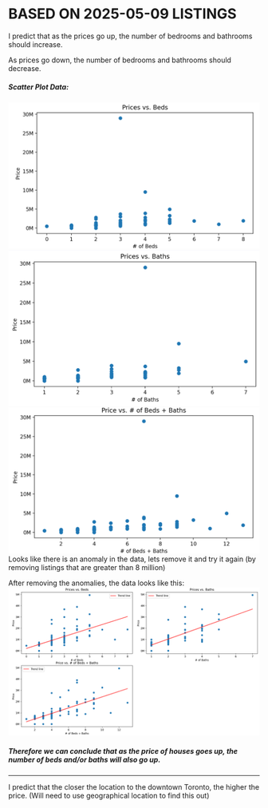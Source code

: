 # BASED ON 2025-05-09 LISTINGS

I predict that as the prices go up, the number of bedrooms and bathrooms should increase.

As prices go down, the number of bedrooms and bathrooms should decrease.
##### Scatter Plot Data:
![alt text](image.png)
![alt text](image-1.png)
![alt text](image-2.png)
Looks like there is an anomaly in the data, lets remove it and try it again (by removing listings that are greater than 8 million)

After removing the anomalies, the data looks like this:
![alt text](image-3.png)
##### Therefore we can conclude that as the price of houses goes up, the number of beds and/or baths will also go up.

----------------------------------------------------
I predict that the closer the location to the downtown Toronto, the higher the price. 
(Will need to use geographical location to find this out)
